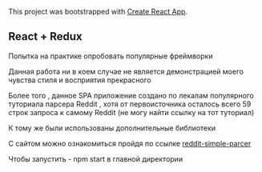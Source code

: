This project was bootstrapped with [Create React App](https://github.com/facebook/create-react-app).

## React + Redux 

Попытка на практике опробовать популярные фреймворки 

Данная работа ни в коем случае не является демонстрацией моего чувства стиля и восприятия прекрасного 

Более того , данное SPA приложение создано по лекалам популярного туториала парсера Reddit , хотя от первоисточника осталось всего 59 строк запроса к самому Reddit (не могу найти ссылку на тот туториал)

К тому же  были использованы дополнительные библиотеки 

С сайтом можно ознакомиться пройдя по ссылке [reddit-simple-parcer](https://reddit-simple-parcer.netlify.com)

Чтобы запустить - npm start в главной директории 
